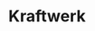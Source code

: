 ---
title: "Kraftwerk"
summary: "German group formed in Düsseldorf in 1970. Formerly known as , Kraftwerk debuted live as the trio of Ralf Hütter, Florian Schneider-Esleben and Charly Weiss at the Tivoli Popfestival, Aachen on 11 July 1970. Klaus Dinger then took over as drummer. Gigs between 26 December 1970 and 31 July 1971 omitted Hütter, with various line-ups including Michael Rother and others. After a gig in the Weserberglands of Germany on 31 July 1971, Dinger & Rother then split-off forming . Shortly after, Hütter returned. First known Hütter/Schneider gig is 22 November 1971 at the Sachsenwald Gymnasium, Hamburg. Current members: Ralf Hütter Lead Vocals, Vocoder, Synthesizers, Keyboards, Organ, Drums and Percussion, Guitar, Bass Guitar Henning Schmitz Electronic Percussion Sound Engineering Fritz Hilpert Electronic Percussion, Sound Engineering Falk Grieffenhagen Video Technician Former Members: Karl Bartos Electronic Percussion Klaus Dinger Drum Wolfgang Flür Electronic Percussion Andreas Hohmann Drum Eberhard Kranemann Bass Guitar Thomas Lohmann Drum Houschäng Néjadepour Electric Guitar Michael Rother Electric Guitar Florian Schneider-Esleben Charly Weiss Drums Plato Kostic Bass Guitar Peter Schmidt Drums Emil Schult Electric guitar, Electronic violin Klaus Röder Electric guitar, Electronic violin Fernando Abrantes Electronic Percussion, Synthesizer Stefan Pfaffe Video Technician has been a close friend of the group as well as an advisor and collaborator. has also collaborated on many releases, contributing both lyrics and graphics."
image: "kraftwerk.jpg"
apple_music_artist_url: "https://music.apple.com/gb/artist/kraftwerk/553899"
wikipedia_url: "none"
---